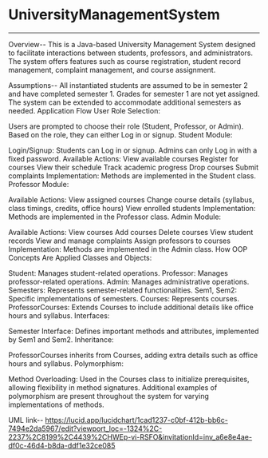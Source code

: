 # UniversityManagementSystem
------------------------------------------


Overview--
This is a Java-based University Management System designed to facilitate interactions between students, professors, and administrators. The system offers features such as course registration, student record management, complaint management, and course assignment.

Assumptions--
All instantiated students are assumed to be in semester 2 and have completed semester 1. Grades for semester 1 are not yet assigned.
The system can be extended to accommodate additional semesters as needed.
Application Flow
User Role Selection:

Users are prompted to choose their role (Student, Professor, or Admin).
Based on the role, they can either Log in or signup.
Student Module:

Login/Signup: Students can Log in or signup. Admins can only Log in with a fixed password.
Available Actions:
View available courses
Register for courses
View their schedule
Track academic progress
Drop courses
Submit complaints
Implementation: Methods are implemented in the Student class.
Professor Module:

Available Actions:
View assigned courses
Change course details (syllabus, class timings, credits, office hours)
View enrolled students
Implementation: Methods are implemented in the Professor class.
Admin Module:

Available Actions:
View courses
Add courses
Delete courses
View student records
View and manage complaints
Assign professors to courses
Implementation: Methods are implemented in the Admin class.
How OOP Concepts Are Applied
Classes and Objects:

Student: Manages student-related operations.
Professor: Manages professor-related operations.
Admin: Manages administrative operations.
Semesters: Represents semester-related functionalities.
Sem1, Sem2: Specific implementations of semesters.
Courses: Represents courses.
ProfessorCourses: Extends Courses to include additional details like office hours and syllabus.
Interfaces:

Semester Interface: Defines important methods and attributes, implemented by Sem1 and Sem2.
Inheritance:

ProfessorCourses inherits from Courses, adding extra details such as office hours and syllabus.
Polymorphism:

Method Overloading: Used in the Courses class to initialize prerequisites, allowing flexibility in method signatures.
Additional examples of polymorphism are present throughout the system for varying implementations of methods.

UML link--
https://lucid.app/lucidchart/1cad1237-c0bf-412b-bb6c-7494e2da5967/edit?viewport_loc=-1324%2C-2237%2C8199%2C4439%2CHWEp-vi-RSFO&invitationId=inv_a6e8e4ae-df0c-46d4-b8da-ddf1e32ce085


